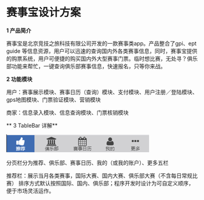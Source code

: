 # 赛事宝设计方案
**1 产品简介**

赛事宝是北京竞技之旅科技有限公司开发的一款赛事类app。产品整合了gpi、ept guide
等信息资源，用户可以迅速的查询国内外各类赛事信息，同时，赛事宝提供的购票系统，用户可便捷的购买国内外大型赛事门票。临时想比赛，无处寻？俱乐部功能来帮忙，一键查询俱乐部赛事信息，快速报名，只等你来战。

**2 功能模块**

用户：赛事展示模块、赛事日历（查询）模块、支付模块、用户注册／登陆模块、gps地图模块、门票验证模块、营销模块

商家：信息录入模块、信息查询模块、门票核销模块

** 3 TableBar 详解**

![Alt text](./pic/TableBar.png)

分页栏分为推荐、俱乐部、赛事日历、我的（或我的账户）、更多五栏

推荐栏：展示当月各类赛事，国际大赛、国内大赛、俱乐部大赛（不含每日常规比赛）
排序方式默认按照国际、国内、俱乐部；程序开发时设计为可自定义顺序，便于市场灵活运作。
